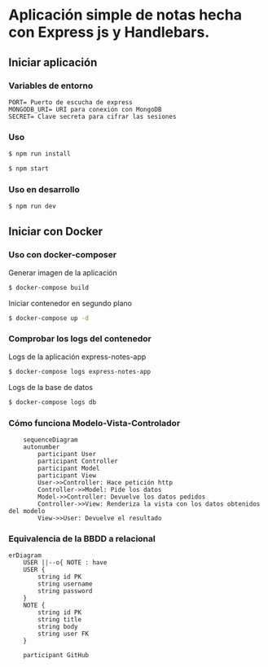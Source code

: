 # Aplicación simple de notas hecha con Express js y Handlebars.

## Iniciar aplicación
### Variables de entorno
```
PORT= Puerto de escucha de express
MONGODB_URI= URI para conexión con MongoDB
SECRET= Clave secreta para cifrar las sesiones
```

### Uso
```bash
$ npm run install
```
```bash
$ npm start
```

### Uso en desarrollo
```bash
$ npm run dev
```

## Iniciar con Docker
### Uso con docker-composer

Generar imagen de la aplicación
```bash
$ docker-compose build
```

Iniciar contenedor en segundo plano
```bash
$ docker-compose up -d
```

### Comprobar los logs del contenedor

Logs de la aplicación express-notes-app
```bash
$ docker-compose logs express-notes-app
```

Logs de la base de datos
```bash
$ docker-compose logs db
```
### Cómo funciona Modelo-Vista-Controlador
```mermaid
    sequenceDiagram
    autonumber
        participant User
        participant Controller
        participant Model
        participant View
        User->>Controller: Hace petición http
        Controller->>Model: Pide los datos
        Model->>Controller: Devuelve los datos pedidos
        Controller->>View: Renderiza la vista con los datos obtenidos del modelo
        View->>User: Devuelve el resultado
```

### Equivalencia de la BBDD a relacional
```mermaid
erDiagram
    USER ||--o{ NOTE : have
    USER {
        string id PK
        string username
        string password
    }
    NOTE {
        string id PK
        string title
        string body
        string user FK
    }
```

```mermaid
    participant GitHub
```